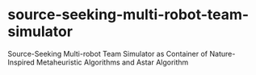 # source-seeking-multi-robot-team-simulator
Source-Seeking Multi-robot Team Simulator as Container of Nature-Inspired Metaheuristic Algorithms and Astar Algorithm
